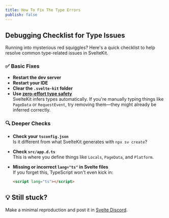```yaml
---
title: How To Fix The Type Errors
publish: false
---
```


## Debugging Checklist for Type Issues

Running into mysterious red squiggles? Here's a quick checklist to help resolve common type-related issues in SvelteKit.

### ✅ Basic Fixes

- **Restart the dev server**
- **Restart your IDE**
- **Clear the `.svelte-kit` folder**
- **Use [zero-effort type safety](https://svelte.dev/blog/zero-config-type-safety)**  
  SvelteKit infers types automatically. If you're manually typing things like `PageData` or `RequestEvent`, try removing them—they might already be inferred correctly.

### 🔍 Deeper Checks

- **Check your `tsconfig.json`**  
  Is it different from what SvelteKit generates with `npx sv create`?

- **Check `src/app.d.ts`**  
  This is where you define things like `Locals`, `PageData`, and `Platform`.

- **Missing or incorrect `lang="ts"` in Svelte files**  
  If you forget this, TypeScript won't even kick in:
  ```html
  <script lang="ts"></script>
  ```

## 💡 Still stuck?

Make a minimal reproduction and post it in [Svelte Discord](https://svelte.dev/chat).
